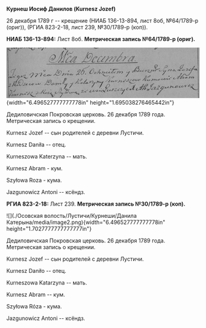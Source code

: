 **Курнеш Иосиф Данилов (Kurnesz Jozef)**

26 декабря 1789 г -- крещение (НИАБ 136-13-894, лист 8об, №64/1789-р
(ориг)), (РГИА 823-2-18, лист 239, №30/1789-р (коп)).

**НИАБ 136-13-894:** Лист 8об. **Метрическая запись №64/1789-р (ориг).**

![](./media/47978c73213be7e574e9678ac073229aa5c1ed35.png){width="6.496527777777778in"
height="1.695038276465442in"}

Дедиловичская Покровская церковь. 26 декабря 1789 года. Метрическая
запись о крещении.

Kurnesz Jozef -- сын родителей с деревни Лустичи.

Kurnesz Daniła -- отец.

Kurneszowa Katerzyna -- мать.

Kurnesz Abram - кум.

Szyłowa Roza - кума.

Jazgunowicz Antoni -- ксёндз.

**РГИА 823-2-18:** Лист 239. **Метрическая запись №30/1789-р (коп).**

![](./Осовская волость/Лустичи/Курнеши/Данила Катерына/media/image2.png){width="6.496527777777778in"
height="1.7027777777777777in"}

Дедиловичская Покровская церковь. 26 декабря 1789 года. Метрическая
запись о крещении.

Kurnesz Jozef -- сын родителей с деревни Лустичи.

Kurnesz Daniło -- отец.

Kurneszowa Katarzyna -- мать.

Kurnesz Abram -- кум.

Szyłowa Róza - кума.

Jazgunowicz Antoni -- ксёндз.
